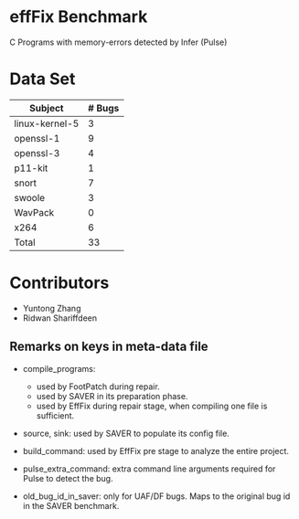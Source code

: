 # effFix Benchmark
C Programs with memory-errors detected by Infer (Pulse)

# Data Set
| Subject        |# Bugs|
|----------------|------|
| linux-kernel-5 |3     |
| openssl-1      |9     |
| openssl-3      |4     |
| p11-kit        |1     |
| snort          |7     |
| swoole         |3     |
| WavPack        |0     |
| x264           |6     |
| Total          |33    |


# Contributors
* Yuntong Zhang
* Ridwan Shariffdeen



## Remarks on keys in meta-data file

- compile_programs:
    - used by FootPatch during repair.
    - used by SAVER in its preparation phase.
    - used by EffFix during repair stage, when compiling one file is sufficient.
- source, sink: used by SAVER to populate its config file.
- build_command: used by EffFix pre stage to analyze the entire project.
- pulse_extra_command: extra command line arguments required for Pulse to detect the bug.

- old_bug_id_in_saver: only for UAF/DF bugs. Maps to the original bug id in the SAVER benchmark.
